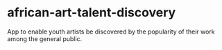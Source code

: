 african-art-talent-discovery
============================

App to enable youth artists be discovered by the popularity of their work among the general public.

